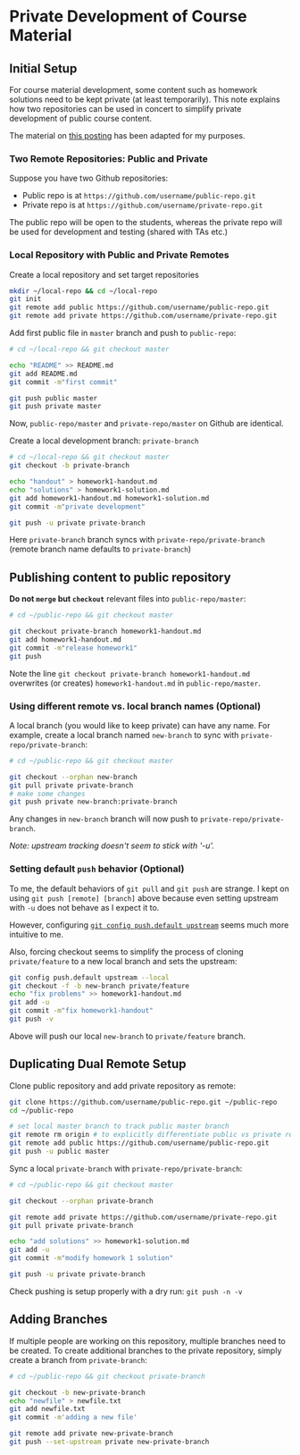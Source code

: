 # Private Development of Course Material

## Initial Setup

For course material development, some content such as homework solutions need to be kept private (at least temporarily). This note explains how two repositories can be used in concert to simplify private development of public course content.

The material on [this posting](https://github.community/t5/How-to-use-Git-and-GitHub/Project-setup-question-with-public-and-private-quot-branches/m-p/26789/highlight/true#M7600) has been adapted for my purposes.

### Two Remote Repositories: Public and Private 

Suppose you have two Github repositories:
* Public repo is at `https://github.com/username/public-repo.git`
* Private repo is at `https://github.com/username/private-repo.git`

The public repo will be open to the students, whereas the private repo will be used for development and testing (shared with TAs etc.)

### Local Repository with Public and Private Remotes

Create a local repository and set target repositories

```bash
mkdir ~/local-repo && cd ~/local-repo
git init
git remote add public https://github.com/username/public-repo.git
git remote add private https://github.com/username/private-repo.git
```

Add first public file in `master` branch and push to `public-repo`:

```bash
# cd ~/local-repo && git checkout master

echo "README" >> README.md
git add README.md
git commit -m"first commit"

git push public master
git push private master
```
Now, `public-repo/master` and `private-repo/master` on Github are identical.

Create a local development branch: `private-branch`  

```bash
# cd ~/local-repo && git checkout master
git checkout -b private-branch

echo "handout" > homework1-handout.md
echo "solutions" > homework1-solution.md
git add homework1-handout.md homework1-solution.md 
git commit -m"private development"

git push -u private private-branch
```
Here `private-branch` branch syncs with `private-repo/private-branch` (remote branch name defaults to `private-branch`)






## Publishing content to public repository

**Do not `merge` but `checkout`** relevant files into `public-repo/master`:

```bash
# cd ~/public-repo && git checkout master

git checkout private-branch homework1-handout.md
git add homework1-handout.md
git commit -m"release homework1"
git push
```
Note the line `git checkout private-branch homework1-handout.md` overwrites (or creates) `homework1-handout.md` in `public-repo/master`.

### Using different remote vs. local branch names (Optional) 

A local branch (you would like to keep private) can have any name. For example, create a local branch named `new-branch` to sync with `private-repo/private-branch`:

```bash
# cd ~/public-repo && git checkout master

git checkout --orphan new-branch
git pull private private-branch
# make some changes
git push private new-branch:private-branch
```
Any changes in `new-branch` branch will now push to `private-repo/private-branch`.

_Note: upstream tracking doesn't seem to stick with '-u'._

### Setting default `push` behavior (Optional) 

To me, the default behaviors of `git pull` and `git push` are strange. I kept on using `git push [remote] [branch]` above because even setting upstream with `-u` does not behave as I expect it to.

However, configuring [`git config push.default upstream`](https://git-scm.com/docs/git-config#Documentation/git-config.txt-pushdefault) seems much more intuitive to me.

Also, forcing checkout seems to simplify the process of cloning `private/feature` to a new local branch and sets the upstream:

```bash
git config push.default upstream --local
git checkout -f -b new-branch private/feature
echo "fix problems" >> homework1-handout.md
git add -u
git commit -m"fix homework1-handout"
git push -v
```
Above will push our local `new-branch` to `private/feature` branch.








## Duplicating Dual Remote Setup

Clone public repository and add private repository as remote:

```bash
git clone https://github.com/username/public-repo.git ~/public-repo
cd ~/public-repo

# set local master branch to track public master branch
git remote rm origin # to explicitly differentiate public vs private repos
git remote add public https://github.com/username/public-repo.git
git push -u public master 
```

Sync a local `private-branch` with `private-repo/private-branch`:

```bash
# cd ~/public-repo && git checkout master

git checkout --orphan private-branch 

git remote add private https://github.com/username/private-repo.git
git pull private private-branch

echo "add solutions" >> homework1-solution.md
git add -u
git commit -m"modify homework 1 solution"

git push -u private private-branch
```

Check pushing is setup properly with a dry run: `git push -n -v`


## Adding Branches

If multiple people are working on this repository, multiple branches need to be created.
To create additional branches to the private repository, simply create a branch from `private-branch`:

```bash
# cd ~/public-repo && git checkout private-branch

git checkout -b new-private-branch
echo "newfile" > newfile.txt
git add newfile.txt
git commit -m'adding a new file'

git remote add private new-private-branch
git push --set-upstream private new-private-branch
```

